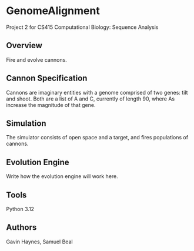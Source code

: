# GenomeAlignment
Project 2 for CS415 Computational Biology: Sequence Analysis
## Overview
Fire and evolve cannons.
## Cannon Specification
Cannons are imaginary entities with a genome comprised of two genes: tilt and shoot. Both are a list of A and C, currently of length 90, where As increase the magnitude of that gene.
## Simulation
The simulator consists of open space and a target, and fires populations of cannons.
## Evolution Engine 
Write how the evolution engine will work here.
## Tools
Python 3.12
## Authors
Gavin Haynes,
Samuel Beal 
